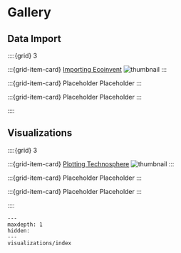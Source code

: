 # Gallery

## Data Import

::::{grid} 3

:::{grid-item-card} [Importing Ecoinvent](brightway-examples/data_import/ecoinvent_import.ipynb)
![thumbnail](brightway-examples/data_import/ecoinvent_import.png)
:::

:::{grid-item-card} Placeholder
Placeholder
:::

:::{grid-item-card} Placeholder
Placeholder
:::

::::


## Visualizations

::::{grid} 3

:::{grid-item-card} [Plotting Technosphere](brightway-examples/visualization/graph_technosphere.ipynb)
![thumbnail](brightway-examples/visualization/graph_technosphere.png)
:::

:::{grid-item-card} Placeholder
Placeholder
:::

:::{grid-item-card} Placeholder
Placeholder
:::

::::

```{toctree}
---
maxdepth: 1
hidden:
---
visualizations/index
```
